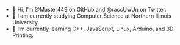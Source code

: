 - 👋 Hi, I’m @Master449 on GitHub and @raccUwUn on Twitter.
- 🏫 I am currently studying Computer Science at Northern Illinois University.
- 🌱 I’m currently learning C++, JavaScript, Linux, Arduino, and 3D Printing.
